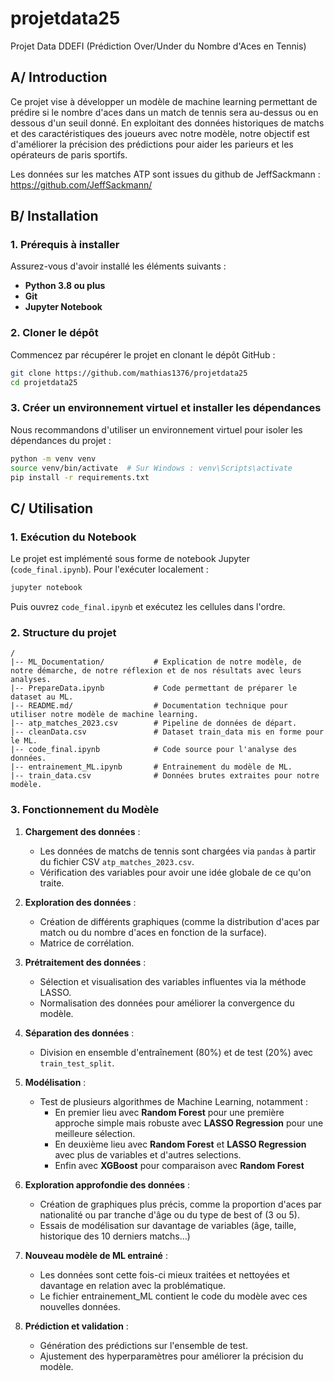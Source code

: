# projetdata25
Projet Data DDEFI (Prédiction Over/Under du Nombre d'Aces en Tennis)


## A/ Introduction
Ce projet vise à développer un modèle de machine learning permettant de prédire si le nombre d'aces dans un match de tennis sera au-dessus ou en dessous d'un seuil donné. En exploitant des données historiques de matchs et des caractéristiques des joueurs avec notre modèle, notre objectif est d'améliorer la précision des prédictions pour aider les parieurs et les 
opérateurs de paris sportifs.

Les données sur les matches ATP sont issues du github de JeffSackmann : https://github.com/JeffSackmann/


## B/ Installation
### 1. Prérequis à installer
Assurez-vous d'avoir installé les éléments suivants :
- **Python 3.8 ou plus**
- **Git**
- **Jupyter Notebook**

### 2. Cloner le dépôt
Commencez par récupérer le projet en clonant le dépôt GitHub :
```bash
git clone https://github.com/mathias1376/projetdata25
cd projetdata25
```

### 3. Créer un environnement virtuel et installer les dépendances
Nous recommandons d'utiliser un environnement virtuel pour isoler les dépendances du projet :
```bash
python -m venv venv
source venv/bin/activate  # Sur Windows : venv\Scripts\activate
pip install -r requirements.txt
```

## C/ Utilisation
### 1. Exécution du Notebook
Le projet est implémenté sous forme de notebook Jupyter (`code_final.ipynb`). Pour l'exécuter localement :
```bash
jupyter notebook
```
Puis ouvrez `code_final.ipynb` et exécutez les cellules dans l'ordre.


### 2. Structure du projet
```
/
|-- ML_Documentation/           # Explication de notre modèle, de notre démarche, de notre réflexion et de nos résultats avec leurs analyses.
|-- PrepareData.ipynb           # Code permettant de préparer le dataset au ML.
|-- README.md/                  # Documentation technique pour utiliser notre modèle de machine learning.
|-- atp_matches_2023.csv        # Pipeline de données de départ.
|-- cleanData.csv               # Dataset train_data mis en forme pour le ML.
|-- code_final.ipynb            # Code source pour l'analyse des données.
|-- entrainement_ML.ipynb       # Entrainement du modèle de ML.
|-- train_data.csv              # Données brutes extraites pour notre modèle.
```

### 3. Fonctionnement du Modèle

1. **Chargement des données** :
   - Les données de matchs de tennis sont chargées via `pandas` à partir du fichier CSV `atp_matches_2023.csv`.
   - Vérification des variables pour avoir une idée globale de ce qu'on traite.

2. **Exploration des données** :
   - Création de différents graphiques (comme la distribution d'aces par match ou du nombre d'aces en fonction de la surface).
   - Matrice de corrélation.

3. **Prétraitement des données** :
   - Sélection et visualisation des variables influentes via la méthode LASSO.
   - Normalisation des données pour améliorer la convergence du modèle.

4. **Séparation des données** :
   - Division en ensemble d'entraînement (80%) et de test (20%) avec `train_test_split`.

5. **Modélisation** :
   - Test de plusieurs algorithmes de Machine Learning, notamment :
     - En premier lieu avec **Random Forest** pour une première approche simple mais robuste avec **LASSO Regression** pour une meilleure sélection.
     - En deuxième lieu avec **Random Forest** et **LASSO Regression** avec plus de variables et d'autres selections.
     - Enfin avec **XGBoost** pour comparaison avec **Random Forest**

6. **Exploration approfondie des données** :
   - Création de graphiques plus précis, comme la proportion d'aces par nationalité ou par tranche d'âge ou du type de best of (3 ou 5).
   - Essais de modélisation sur davantage de variables (âge, taille, historique des 10 derniers matchs...)
  
7. **Nouveau modèle de ML entrainé** :
   - Les données sont cette fois-ci mieux traitées et nettoyées et davantage en relation avec la problématique.
   - Le fichier entrainement_ML contient le code du modèle avec ces nouvelles données.

8. **Prédiction et validation** :
   - Génération des prédictions sur l'ensemble de test.
   - Ajustement des hyperparamètres pour améliorer la précision du modèle.

